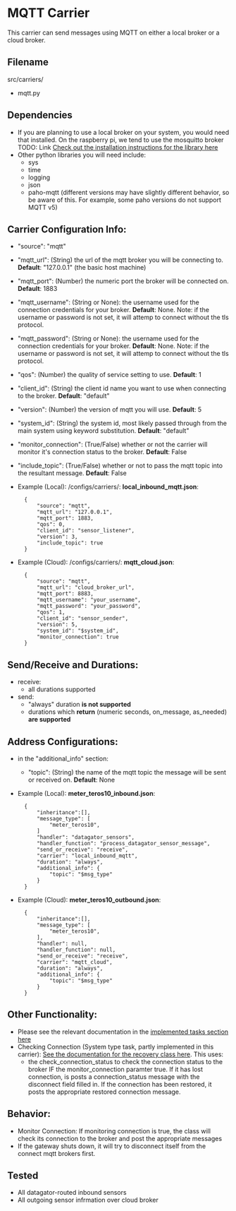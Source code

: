 # MQTT Carrier
This carrier can send messages using MQTT on either a local broker or a cloud broker. 

## Filename
src/carriers/
- mqtt.py

## Dependencies
- If you are planning to use a local broker on your system, you would need that installed. On the raspberry pi, we tend to use the mosquitto broker
TODO: Link [Check out the installation instructions for the library here]()
- Other python libraries you will need include:
    - sys
    - time
    - logging
    - json
    - paho-mqtt (different versions may have slightly different behavior, so be aware of this. For example, some paho versions do not support MQTT v5)

## Carrier Configuration Info:
- "source": "mqtt" 
-  "mqtt_url": (String) the url of the mqtt broker you will be connecting to. **Default**: "127.0.0.1" (the basic host machine)
- "mqtt_port": (Number) the numeric port the broker will be connected on. **Default**: 1883
- "mqtt_username": (String or None): the username used for the connection credentials for your broker. **Default**: None. Note: if the username or password is not set, it will attemp to connect without the tls protocol. 
- "mqtt_password": (String or None): the username used for the connection credentials for your broker. **Default**: None. Note: if the username or password is not set, it will attemp to connect without the tls protocol.
- "qos": (Number) the quality of service setting to use. **Default**: 1 
- "client_id": (String) the client id name you want to use when connecting to the broker. **Default**: "default" 
- "version": (Number) the version of mqtt you will use. **Default**: 5
- "system_id": (String) the system id, most likely passed through from the main system using keyword substitution. **Default**: "default"
- "monitor_connection": (True/False) whether or not the carrier will monitor it's connection status to the broker. **Default**: False
- "include_topic": (True/False) whether or not to pass the mqtt topic into the resultant message. **Default**: False  

- Example (Local): 
/configs/carriers/:
**local_inbound_mqtt.json**:

        {
            "source": "mqtt",
            "mqtt_url": "127.0.0.1",
            "mqtt_port": 1883,
            "qos": 0,
            "client_id": "sensor_listener",
            "version": 3, 
            "include_topic": true
        }

- Example (Cloud): 
/configs/carriers/:
**mqtt_cloud.json**:

        {
            "source": "mqtt",
            "mqtt_url": "cloud_broker_url",
            "mqtt_port": 8883,
            "mqtt_username": "your_username",
            "mqtt_password": "your_password",
            "qos": 1,
            "client_id": "sensor_sender",
            "version": 5,
            "system_id": "$system_id",
            "monitor_connection": true
        }


## Send/Receive and Durations: 
- receive:
    - all durations supported 
- send: 
    - "always" duration **is not supported**
    - durations which **return** (numeric seconds, on_message, as_needed) **are supported**

## Address Configurations: 
- in the "additional_info" section:
    - "topic": (String) the name of the mqtt topic the message will be sent or received on. **Default**: None
     

- Example (Local): 
**meter_teros10_inbound.json**:

        {
            "inheritance":[],
            "message_type": [
                "meter_teros10",
            ]
            "handler": "datagator_sensors",
            "handler_function": "process_datagator_sensor_message",
            "send_or_receive": "receive",
            "carrier": "local_inbound_mqtt",
            "duration": "always",
            "additional_info": {
                "topic": "$msg_type"
            } 
        }


- Example (Cloud):
**meter_teros10_outbound.json**:

        {
            "inheritance":[],
            "message_type": [
                "meter_teros10",
            ],
            "handler": null,
            "handler_function": null,
            "send_or_receive": "receive",
            "carrier": "mqtt_cloud",
            "duration": "always",
            "additional_info": {
                "topic": "$msg_type"
            } 
        }


## Other Functionality: 
- Please see the relevant documentation in the [implemented tasks section here](TODO) 
- Checking Connection (System type task, partly implemented in this carrier): [See the documentation for the recovery class here](../recovery.md). This uses:
    - the check_connection_status to check the connection status to the broker IF the monitor_connection paramter true. If it has lost connection, is posts a connection_status message with the disconnect field filled in. If the connection has been restored, it posts the appropriate restored connection message. 

## Behavior: 
- Monitor Connection: If monitoring connection is true, the class will check its connection to the broker and post the appropriate messages 
- If the gateway shuts down, it will try to disconnect itself from the connect mqtt brokers first. 

## Tested 
- All datagator-routed inbound sensors
- All outgoing sensor infrmation over cloud broker 

